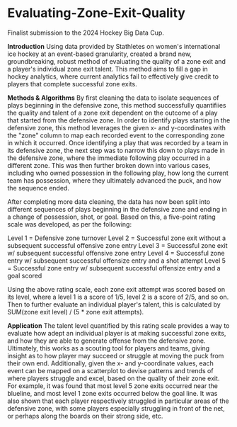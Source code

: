 # Evaluating-Zone-Exit-Quality
Finalist submission to the 2024 Hockey Big Data Cup.

**Introduction**
Using data provided by Stathletes on women's international ice hockey at an event-based granularity, created a brand new, groundbreaking, robust method of evaluating the quality of a zone exit and a player's individual zone exit talent. This method aims to fill a gap in hockey analytics, where current analytics fail to effectively give credit to players that complete successful zone exits. 

**Methods & Algorithms**
By first cleaning the data to isolate sequences of plays beginning in the defensive zone, this method successfully quantifiies the quality and talent of a zone exit dependent on the outcome of a play that started from the defensive zone. In order to identify plays starting in the defensive zone, this method leverages the given x- and y-coordinates with the "zone" column to map each recorded event to the corresponding zone in which it occurred. Once identifying a play that was recorded by a team in its defensive zone, the next step was to narrow this down to plays made in the defensive zone, where the immediate following play occurred in a different zone. This was then further broken down into various cases, including who owned possession in the following play, how long the current team has possession, where they ultimately advanced the puck, and how the sequence ended.

After completing more data cleaning, the data has now been split into different sequences of plays beginning in the defensive zone and ending in a change of possession, shot, or goal. Based on this, a five-point rating scale was developed, as per the following:

Level 1 = Defensive zone turnover
Level 2 = Successful zone exit without a subsequent successful offensive zone entry
Level 3 = Successful zone exit w/ subsequent successful offensive zone entry
Level 4 = Successful zone entry w/ subsequent successful offensize entry and a shot attempt
Level 5 = Successful zone entry w/ subsequent successful offensize entry and a goal scored

Using the above rating scale, each zone exit attempt was scored based on its level, where a level 1 is a score of 1/5, level 2 is a score of 2/5, and so on. Then to further evaluate an individual player's talent, this is calculated by SUM(zone exit level) / (5 * zone exit attempts).


**Application**
The talent level quantified by this rating scale provides a way to evaluate how adept an individual player is at making successful zone exits, and how they are able to generate offense from the defensive zone. Ultimately, this works as a scouting tool for players and teams, giving insight as to how player may succeed or struggle at moving the puck from their own end. Additionally, given the x- and y-coordinate values, each event can be mapped on a scatterplot to devise patterns and trends of where players struggle and excel, based on the quality of their zone exit. For example, it was found that most level 5 zone exits occurred near the blueline, and most level 1 zone exits occurred below the goal line. It was also shown that each player respectively struggled in particular areas of the defensive zone, with some players especially struggling in front of the net, or perhaps along the boards on their strong side, etc. 
